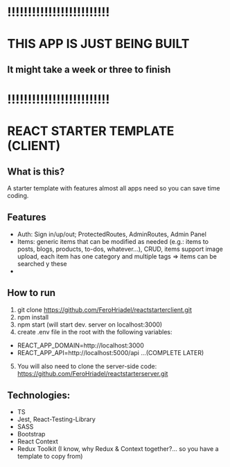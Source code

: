 # !!!!!!!!!!!!!!!!!!!!!!!!!
# THIS APP IS JUST BEING BUILT
## It might take a week or three to finish
# !!!!!!!!!!!!!!!!!!!!!!!!!


# REACT STARTER TEMPLATE (CLIENT)

## What is this?
A starter template with features almost all apps need so you can save time coding.

## Features
- Auth: Sign in/up/out; ProtectedRoutes, AdminRoutes, Admin Panel
- Items: generic items that can be modified as needed (e.g.: items to posts, blogs, products, to-dos, whatever...), CRUD, items support image upload, each item has one category and multiple tags => items can be searched y these
- 

## How to run
1. git clone https://github.com/FeroHriadel/reactstarterclient.git
2. npm install
3. npm start (will start dev. server on localhost:3000)
4. create .env file in the root with the following variables:
- REACT_APP_DOMAIN=http://localhost:3000
- REACT_APP_API=http://localhost:5000/api
 ...(COMPLETE LATER)
5. You will also need to clone the server-side code: https://github.com/FeroHriadel/reactstarterserver.git

## Technologies:
- TS
- Jest, React-Testing-Library
- SASS
- Bootstrap
- React Context
- Redux Toolkit (I know, why Redux & Context together?... so you have a template to copy from)